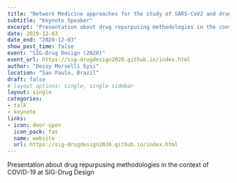 ```yaml
---
title: "Network Medicine approaches for the study of SARS-CoV2 and drug repurposing"
subtitle: "Keynote Speaker"
excerpt: "Presentation about drug repurpusing methodologies in the context of COVID-19 at SIG-Drug Design."
date: 2020-12-03
date_end: "2020-12-03"
show_post_time: false
event: "SIG-Drug Design (2020)"
event_url: https://sig-drugdesign2020.github.io/index.html
author: "Deisy Morselli Gysi"
location: "Sao Paulo, Brazil"
draft: false
# layout options: single, single-sidebar
layout: single
categories:
- talk
- keynote
links:
- icon: door-open
  icon_pack: fas
  name: website
  url: https://sig-drugdesign2020.github.io/index.html
---
```

  
Presentation about drug repurpusing methodologies in the context of COVID-19 at SIG-Drug Design